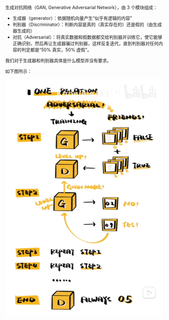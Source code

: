 生成对抗网络（GAN, Generative Adversarial Network），由 3 个模块组成：

- 生成器（generator）：依据随机向量产生“似乎有逻辑的内容”
- 判别器（Discriminator）：判断内容是真的（真实存在的）还是假的（由生成器生成的）
- 对抗（Adversarial）：将真实数据和假数据都交给判别器并训练它，使它能够正确识别，然后再让生成器骗过判别器，这样反复迭代，直到判别器对任何内容的判定都是“50% 真实，50% 虚假”。

我们对于生成器和判别器具体是什么模型并没有要求。

如下图所示：

![](img/clipboard-20250602T202454.png)
